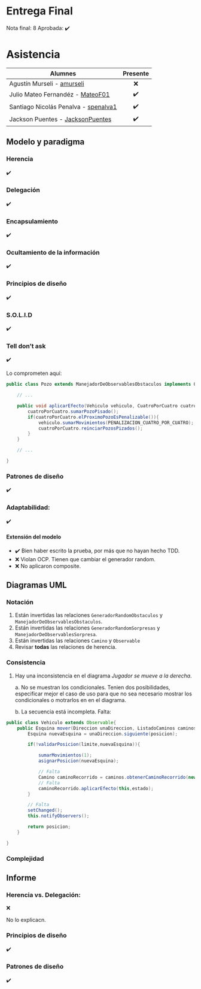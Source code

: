 # Entrega Final

Nota final: 8
Aprobada: :heavy_check_mark:

# Asistencia

| Alumnes                                                               | Presente           |
|-----------------------------------------------------------------------|:------------------:|
| Agustín Murseli - [amurseli](https://github.com/amurseli)             | :x: |
| Julio Mateo Fernandéz - [MateoF01](https://github.com/MateoF01)       | :heavy_check_mark: |
| Santiago Nicolás Penalva - [spenalva1](https://github.com/Spenalva1)  | :heavy_check_mark: |
| Jackson Puentes - [JacksonPuentes](https://github.com/JacksonPuentes) | :heavy_check_mark: |


## Modelo y paradigma

### Herencia

:heavy_check_mark:

### Delegación

:heavy_check_mark:

### Encapsulamiento

:heavy_check_mark:

### Ocultamiento de la información

:heavy_check_mark:

### Principios de diseño

:heavy_check_mark:

### S.O.L.I.D

:heavy_check_mark:

### Tell don’t ask

:heavy_check_mark:

Lo comprometen aquí:

```java
public class Pozo extends ManejadorDeObservablesObstaculos implements Obstaculo {

    // ...

    public void aplicarEfecto(Vehiculo vehiculo, CuatroPorCuatro cuatroPorCuatro) {
        cuatroPorCuatro.sumarPozoPisado();
        if(cuatroPorCuatro.elProximoPozoEsPenalizable()){
            vehiculo.sumarMovimientos(PENALIZACION_CUATRO_POR_CUATRO);
            cuatroPorCuatro.reinciarPozosPizados();
        }
    }

    // ...

}
```
### Patrones de diseño

:heavy_check_mark:

### Adaptabilidad:

:heavy_check_mark: 

#### Extensión del modelo

- :heavy_check_mark: Bien haber escrito la prueba, por más que no hayan hecho TDD.
- :x: Violan OCP. Tienen que cambiar el generador random.
- :x: No aplicaron composite.


## Diagramas UML

### Notación

1. Están invertidas las relaciones `GeneradorRandomObstaculos` y `ManejadorDeObservablesObstaculos`.
2. Están invertidas las relaciones `GeneradorRandomSorpresas` y `ManejadorDeObservablesSorpresa`.
3. Están invertidas las relaciones `Camino` y `Observable`
4. Revisar **todas** las relaciones de herencia.

### Consistencia

1. Hay una inconsistencia en el diagrama *Jugador se mueve a la derecha*. 

    a. No se muestran los condicionales. Tenien dos posibilidades, especificar mejor el caso de uso para que no sea necesario mostrar los condicionales o motrarlos en en el diagrama.
    
    b. La secuencia está incompleta. Falta: 
    
```java
public class Vehiculo extends Observable{
    public Esquina mover(Direccion unaDireccion, ListadoCaminos caminos, Esquina limite) {
        Esquina nuevaEsquina = unaDireccion.siguiente(posicion);

        if(!validarPosicion(limite,nuevaEsquina)){

            sumarMovimientos(1);
            asignarPosicion(nuevaEsquina);

            // Falta
            Camino caminoRecorrido = caminos.obtenerCaminoRecorrido(new Camino(posicionAnterior, unaDireccion));
            // Falta
            caminoRecorrido.aplicarEfecto(this,estado);
        }

        // Falta
        setChanged();
        this.notifyObservers();

        return posicion;
    }

}
```

### Complejidad

## Informe 

### Herencia vs. Delegación:

:x:

No lo explicacn.

### Principios de diseño

:heavy_check_mark:

### Patrones de diseño

:heavy_check_mark:
